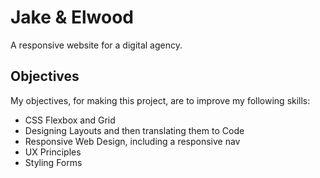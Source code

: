 # Jake & Elwood
A responsive website for a digital agency.

## Objectives
My objectives, for making this project, are to improve my following skills: 
- CSS Flexbox and Grid
- Designing Layouts and then translating them to Code
- Responsive Web Design, including a responsive nav
- UX Principles
- Styling Forms 